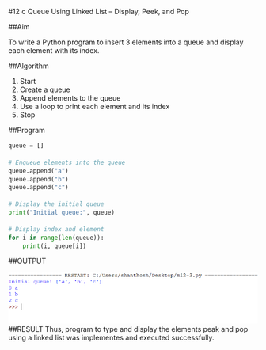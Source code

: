 #12 c Queue Using Linked List – Display, Peek, and Pop

##Aim

To write a Python program to insert 3 elements into a queue and display each element with its index.

##Algorithm

1. Start  
2. Create a queue  
3. Append elements to the queue  
4. Use a loop to print each element and its index  
5. Stop

##Program

```python
queue = []

# Enqueue elements into the queue
queue.append("a")
queue.append("b")
queue.append("c")

# Display the initial queue
print("Initial queue:", queue)

# Display index and element
for i in range(len(queue)):
    print(i, queue[i])
```

##OUTPUT

![IMAGE](https://github.com/23013357/19CS301-Module12/blob/main/m12-3.png?raw=true)
##RESULT
Thus, program to type and display the elements peak and pop using a linked list was implementes and executed successfully.
